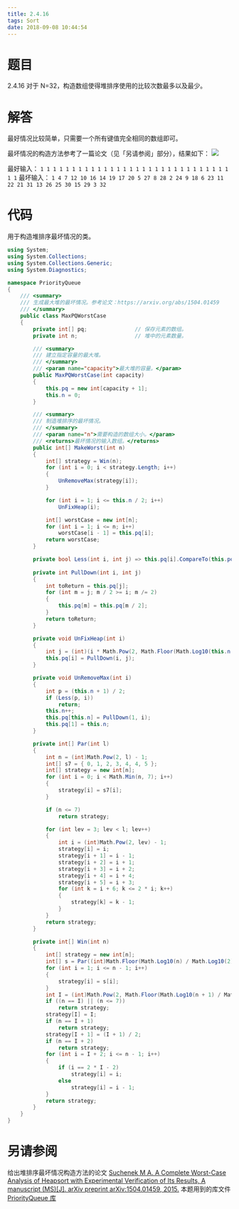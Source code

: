 ```yaml
---
title: 2.4.16
tags: Sort
date: 2018-09-08 10:44:54
---
```


# 题目

2.4.16
对于 N=32，构造数组使得堆排序使用的比较次数最多以及最少。

# 解答

最好情况比较简单，只需要一个所有键值完全相同的数组即可。

最坏情况的构造方法参考了一篇论文（见「另请参阅」部分），结果如下：
![](./1.png)

最好输入：
`1 1 1 1 1 1 1 1 1 1 1 1 1 1 1 1 1 1 1 1 1 1 1 1 1 1 1 1 1 1 1 1`
最坏输入：
`1 4 7 12 10 16 14 19 17 20 5 27 8 28 2 24 9 18 6 23 11 22 21 31 13 26 25 30 15 29 3 32`

# 代码

用于构造堆排序最坏情况的类。

```csharp
using System;
using System.Collections;
using System.Collections.Generic;
using System.Diagnostics;

namespace PriorityQueue
{
    /// <summary>
    /// 生成最大堆的最坏情况。参考论文：https://arxiv.org/abs/1504.01459
    /// </summary>
    public class MaxPQWorstCase
    {
        private int[] pq;               // 保存元素的数组。
        private int n;                  // 堆中的元素数量。

        /// <summary>
        /// 建立指定容量的最大堆。
        /// </summary>
        /// <param name="capacity">最大堆的容量。</param>
        public MaxPQWorstCase(int capacity)
        {
            this.pq = new int[capacity + 1];
            this.n = 0;
        }

        /// <summary>
        /// 制造堆排序的最坏情况。
        /// </summary>
        /// <param name="n">需要构造的数组大小。</param>
        /// <returns>最坏情况的输入数组。</returns>
        public int[] MakeWorst(int n)
        {
            int[] strategy = Win(n);
            for (int i = 0; i < strategy.Length; i++)
            {
                UnRemoveMax(strategy[i]);
            }

            for (int i = 1; i <= this.n / 2; i++)
                UnFixHeap(i);

            int[] worstCase = new int[n];
            for (int i = 1; i <= n; i++)
                worstCase[i - 1] = this.pq[i];
            return worstCase;
        }

        private bool Less(int i, int j) => this.pq[i].CompareTo(this.pq[j]) < 0;
      
        private int PullDown(int i, int j)
        {
            int toReturn = this.pq[j];
            for (int m = j; m / 2 >= i; m /= 2)
            {
                this.pq[m] = this.pq[m / 2];
            }
            return toReturn;
        }

        private void UnFixHeap(int i)
        {
            int j = (int)(i * Math.Pow(2, Math.Floor(Math.Log10(this.n / i) / Math.Log10(2))));
            this.pq[i] = PullDown(i, j);
        }

        private void UnRemoveMax(int i)
        {
            int p = (this.n + 1) / 2;
            if (Less(p, i))
                return;
            this.n++;
            this.pq[this.n] = PullDown(1, i);
            this.pq[1] = this.n;
        }

        private int[] Par(int l)
        {
            int n = (int)Math.Pow(2, l) - 1;
            int[] s7 = { 0, 1, 2, 3, 4, 4, 5 };
            int[] strategy = new int[n];
            for (int i = 0; i < Math.Min(n, 7); i++)
            {
                strategy[i] = s7[i];
            }

            if (n <= 7)
                return strategy;

            for (int lev = 3; lev < l; lev++)
            {
                int i = (int)Math.Pow(2, lev) - 1;
                strategy[i] = i;
                strategy[i + 1] = i - 1;
                strategy[i + 2] = i + 1;
                strategy[i + 3] = i + 2;
                strategy[i + 4] = i + 4;
                strategy[i + 5] = i + 3;
                for (int k = i + 6; k <= 2 * i; k++)
                {
                    strategy[k] = k - 1;
                }
            }
            return strategy;
        }

        private int[] Win(int n)
        {
            int[] strategy = new int[n];
            int[] s = Par((int)Math.Floor(Math.Log10(n) / Math.Log10(2)) + 1);
            for (int i = 1; i <= n - 1; i++)
            {
                strategy[i] = s[i];
            }
            int I = (int)Math.Pow(2, Math.Floor(Math.Log10(n + 1) / Math.Log10(2))) - 1;
            if ((n == I) || (n <= 7))
                return strategy;
            strategy[I] = I;
            if (n == I + 1)
                return strategy;
            strategy[I + 1] = (I + 1) / 2;
            if (n == I + 2)
                return strategy;
            for (int i = I + 2; i <= n - 1; i++)
            {
                if (i == 2 * I - 2)
                    strategy[i] = i;
                else
                    strategy[i] = i - 1;
            }
            return strategy;
        }
    }
}
```

# 另请参阅

给出堆排序最坏情况构造方法的论文
[Suchenek M A. A Complete Worst-Case Analysis of Heapsort with Experimental Verification of Its Results, A manuscript (MS)[J]. arXiv preprint arXiv:1504.01459, 2015.](https://arxiv.org/abs/1504.01459)
本题用到的库文件
[PriorityQueue 库](https://github.com/ikesnowy/Algorithms-4th-Edition-in-Csharp/tree/master/2%20Sorting/2.4/PriorityQueue)